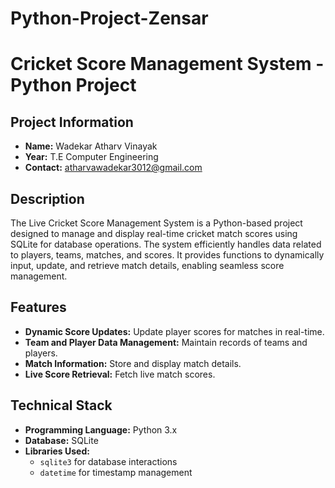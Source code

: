 # Python-Project-Zensar
# Cricket Score Management System - Python Project

## Project Information
- **Name:** Wadekar Atharv Vinayak
- **Year:** T.E Computer Engineering
- **Contact:** atharvawadekar3012@gmail.com

## Description
The Live Cricket Score Management System is a Python-based project designed to manage and display real-time cricket match scores using SQLite for database operations. The system efficiently handles data related to players, teams, matches, and scores. It provides functions to dynamically input, update, and retrieve match details, enabling seamless score management.

## Features
- **Dynamic Score Updates:** Update player scores for matches in real-time.
- **Team and Player Data Management:** Maintain records of teams and players.
- **Match Information:** Store and display match details.
- **Live Score Retrieval:** Fetch live match scores.

## Technical Stack
- **Programming Language:** Python 3.x
- **Database:** SQLite
- **Libraries Used:** 
  - `sqlite3` for database interactions
  - `datetime` for timestamp management
